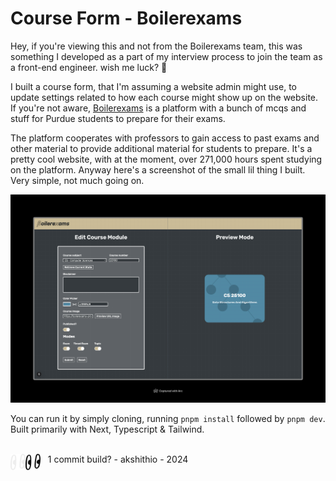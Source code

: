 # Course Form - Boilerexams

Hey, if you're viewing this and not from the Boilerexams team, this was something I developed as a part of my interview process to join the team as a front-end engineer. wish me luck? 🤞

I built a course form, that I'm assuming a website admin might use, to update settings related to how each course might show up on the website. If you're not aware, [Boilerexams](https://boilerexams.com) is a platform with a bunch of mcqs and stuff for Purdue students to prepare for their exams.

The platform cooperates with professors to gain access to past exams and other material to provide additional material for students to prepare. It's a pretty cool website, with at the moment, over 271,000 hours spent studying on the platform. Anyway here's a screenshot of the small lil thing I built. Very simple, not much going on.

![Preview image of what I built. A course form with a module on the right side showing how the screen would look like on the actual website](./akshithio/current-preview.png)

You can run it by simply cloning, running `pnpm install` followed by `pnpm dev`. Built primarily with Next, Typescript & Tailwind.

<br />

<img src="./akshithio/light-logo.png#gh-dark-mode-only" alt="Logo of Boilerexams" width ="24px" align = "left" /> 
<img src="./akshithio/dark-logo.png#gh-light-mode-only" alt="Logo of Boilerexams" width ="24px" align = "left" /> 
&nbsp;&nbsp; 1 commit build? - akshithio - 2024

